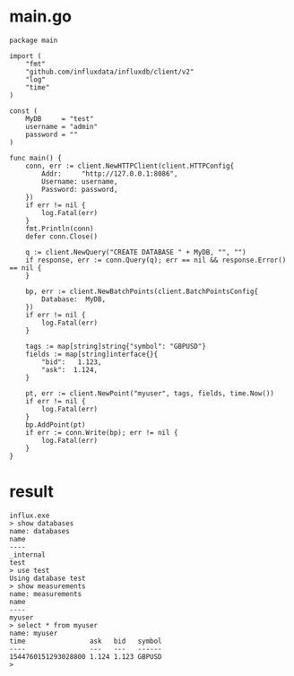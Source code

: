 main.go
=======

    package main
     
    import (
        "fmt"
        "github.com/influxdata/influxdb/client/v2"
        "log"
        "time"
    )
     
    const (
        MyDB     = "test"
        username = "admin"
        password = ""
    )
     
    func main() {
        conn, err := client.NewHTTPClient(client.HTTPConfig{
            Addr:     "http://127.0.0.1:8086",
            Username: username,
            Password: password,
        })
        if err != nil {
            log.Fatal(err)
        }
        fmt.Println(conn)
        defer conn.Close()
        
        q := client.NewQuery("CREATE DATABASE " + MyDB, "", "")
        if response, err := conn.Query(q); err == nil && response.Error() == nil {
        }
     
        bp, err := client.NewBatchPoints(client.BatchPointsConfig{
            Database:  MyDB,
        })
        if err != nil {
            log.Fatal(err)
        }
     
        tags := map[string]string{"symbol": "GBPUSD"}
        fields := map[string]interface{}{
            "bid":   1.123,
            "ask":  1.124,
        }
     
        pt, err := client.NewPoint("myuser", tags, fields, time.Now())
        if err != nil {
            log.Fatal(err)
        }
        bp.AddPoint(pt)
        if err := conn.Write(bp); err != nil {
            log.Fatal(err)
        }
    }

result
======

    influx.exe
    > show databases
    name: databases
    name
    ----
    _internal
    test
    > use test
    Using database test
    > show measurements
    name: measurements
    name
    ----
    myuser
    > select * from myuser
    name: myuser
    time                ask   bid   symbol
    ----                ---   ---   ------
    1544760151293028800 1.124 1.123 GBPUSD
    >
